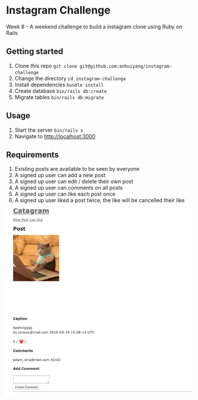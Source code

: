 # Instagram Challenge
Week 8 - A weekend challenge to build a instagram clone using Ruby on Rails

## Getting started

1. Clone this repo `git clone git@github.com:anhuiyang/instagram-challenge`
2. Change the directory `cd instagram-challenge`
3. Install dependencies `bundle install`
4. Create database `bin/rails db:create`
5. Migrate tables `bin/rails db:migrate`

## Usage

1. Start the server `bin/rails s`
2. Navigate to [http://localhost:3000](http://localhost:3000)

## Requirements
1. Existing posts are available to be seen by everyone
2. A signed up user can add a new post
3. A signed up user can edit / delete their own post
4. A signed up user can comments on all posts
5. A signed up user can like each post once
6. A signed up user liked a post twice, the like will be cancelled their like 

![catagram](https://github.com/anhuiyang/instagram-challenge/blob/master/images/Catagram.png?raw=true)
